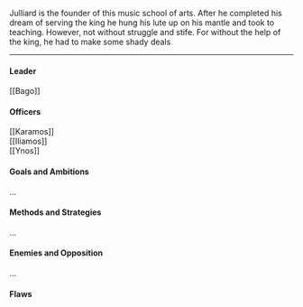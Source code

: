 Julliard is the founder of this music school of arts. After he completed his dream of serving the king he hung his lute up on his mantle and took to teaching. However, not without struggle and stife. For without the help of the king, he had to make some shady deals

---
#### Leader

[[Bago]]
#### Officers

[[Karamos]]  
[[Iliamos]]  
[[Ynos]]
#### Goals and Ambitions

...
#### Methods and Strategies 

...
#### Enemies and Opposition 

...
#### Flaws